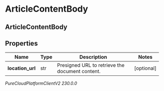 # ArticleContentBody

## ArticleContentBody

## Properties

|Name | Type | Description | Notes|
|------------ | ------------- | ------------- | -------------|
| **location_url** | str | Presigned URL to retrieve the document content. | [optional] |



_PureCloudPlatformClientV2 230.0.0_
